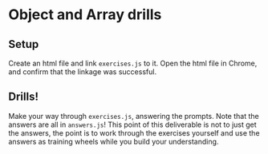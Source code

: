 # Object and Array drills

## Setup
Create an html file and link `exercises.js` to it. Open the html file in Chrome, and confirm that the linkage was successful.

## Drills!
Make your way through `exercises.js`, answering the prompts. Note that the answers are all in `answers.js`! This point of this deliverable is not to just get the answers, the point is to work through the exercises yourself and use the answers as training wheels while you build your understanding.

